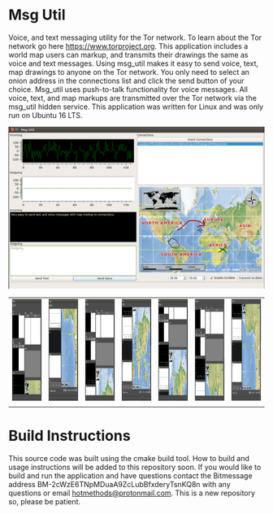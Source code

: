 # Msg Util
Voice, and text messaging utility for the Tor network. To learn about the Tor network go here https://www.torproject.org. This application includes a world map users can markup, and transmits their drawings the same as voice and text messages. Using msg_util makes it easy to send voice, text, map drawings to anyone on the Tor network. You only need to select an onion address in the connections list and click the send button of your choice. Msg_util uses push-to-talk functionality for voice messages. All voice, text, and map markups are transmitted over the Tor network via the msg_util hidden service. This application was written for Linux and was only run on Ubuntu 16 LTS. 

![Alt text](./resources/msg_util_gui.png?raw=true "Torrc Util")

<table>
<tr> 
<td> <img src="./resources/msg_util_1.png" alt="" width="250" height="200"> </td>
<td> <img src="./resources/msg_util_2.png" alt="" width="250" height="200"> </td>
<td> <img src="./resources/msg_util_3.png" alt="" width="250" height="200"> </td>
<td> <img src="./resources/msg_util_4.png" alt="" width="250" height="200"> </td>
<td> <img src="./resources/msg_util_5.png" alt="" width="250" height="200"> </td>
<td> <img src="./resources/msg_util_6.png" alt="" width="250" height="200"> </td>
<td> <img src="./resources/msg_util_7.png" alt="" width="250" height="200"> </td>
</tr>
<tr> 
<td> </td>
<td> </td>
<td> </td>
</tr>
</table>

# Build Instructions
This source code was built using the cmake build tool. How to build and usage instructions will be added to this repository soon. If you would like to build and run the application and have questions contact the Bitmessage address BM-2cWzE6TNpMDuaA9ZcLubBfxderyTsnKQ8n with any questions or email hotmethods@protonmail.com. This is a new repository so, please be patient.





